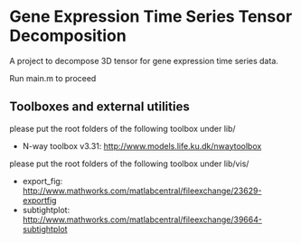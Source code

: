 Gene Expression Time Series Tensor Decomposition
================================================
A project to decompose 3D tensor for gene expression time series data.

Run main.m to proceed

Toolboxes and external utilities
--------------------------------
please put the root folders of the following toolbox under lib/

* N-way toolbox v3.31: http://www.models.life.ku.dk/nwaytoolbox 

please put the root folders of the following toolbox under lib/vis/

* export_fig: http://www.mathworks.com/matlabcentral/fileexchange/23629-exportfig
* subtightplot: http://www.mathworks.com/matlabcentral/fileexchange/39664-subtightplot
